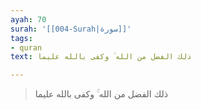 ```yaml
---
ayah: 70
surah: '[[004-Surah|سورة]]'
tags:
- quran
text: ذلك الفضل من الله ۚ وكفى بالله عليما

---
```

> ذلك الفضل من الله ۚ وكفى بالله عليما
